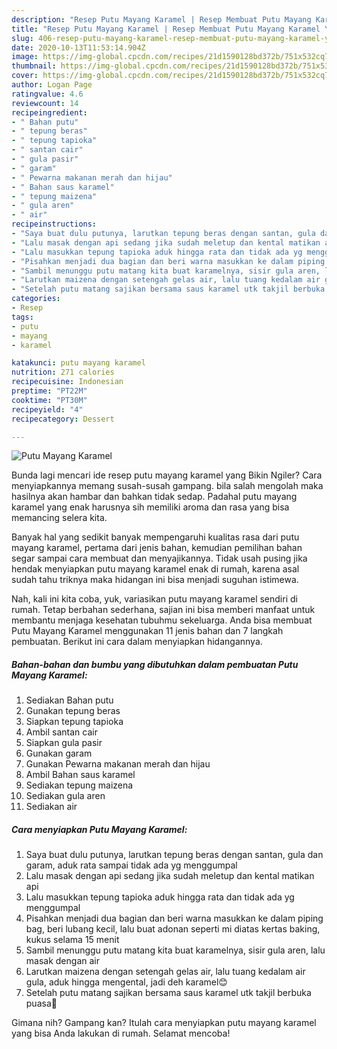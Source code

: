```yaml
---
description: "Resep Putu Mayang Karamel | Resep Membuat Putu Mayang Karamel Yang Enak dan Simpel"
title: "Resep Putu Mayang Karamel | Resep Membuat Putu Mayang Karamel Yang Enak dan Simpel"
slug: 406-resep-putu-mayang-karamel-resep-membuat-putu-mayang-karamel-yang-enak-dan-simpel
date: 2020-10-13T11:53:14.904Z
image: https://img-global.cpcdn.com/recipes/21d1590128bd372b/751x532cq70/putu-mayang-karamel-foto-resep-utama.jpg
thumbnail: https://img-global.cpcdn.com/recipes/21d1590128bd372b/751x532cq70/putu-mayang-karamel-foto-resep-utama.jpg
cover: https://img-global.cpcdn.com/recipes/21d1590128bd372b/751x532cq70/putu-mayang-karamel-foto-resep-utama.jpg
author: Logan Page
ratingvalue: 4.6
reviewcount: 14
recipeingredient:
- " Bahan putu"
- " tepung beras"
- " tepung tapioka"
- " santan cair"
- " gula pasir"
- " garam"
- " Pewarna makanan merah dan hijau"
- " Bahan saus karamel"
- " tepung maizena"
- " gula aren"
- " air"
recipeinstructions:
- "Saya buat dulu putunya, larutkan tepung beras dengan santan, gula dan garam, aduk rata sampai tidak ada yg menggumpal"
- "Lalu masak dengan api sedang jika sudah meletup dan kental matikan api"
- "Lalu masukkan tepung tapioka aduk hingga rata dan tidak ada yg menggumpal"
- "Pisahkan menjadi dua bagian dan beri warna masukkan ke dalam piping bag, beri lubang kecil, lalu buat adonan seperti mi diatas kertas baking, kukus selama 15 menit"
- "Sambil menunggu putu matang kita buat karamelnya, sisir gula aren, lalu masak dengan air"
- "Larutkan maizena dengan setengah gelas air, lalu tuang kedalam air gula, aduk hingga mengental, jadi deh karamel😊"
- "Setelah putu matang sajikan bersama saus karamel utk takjil berbuka puasa🤗"
categories:
- Resep
tags:
- putu
- mayang
- karamel

katakunci: putu mayang karamel 
nutrition: 271 calories
recipecuisine: Indonesian
preptime: "PT22M"
cooktime: "PT30M"
recipeyield: "4"
recipecategory: Dessert

---
```



![Putu Mayang Karamel](https://img-global.cpcdn.com/recipes/21d1590128bd372b/751x532cq70/putu-mayang-karamel-foto-resep-utama.jpg)

Bunda lagi mencari ide resep putu mayang karamel yang Bikin Ngiler? Cara menyiapkannya memang susah-susah gampang. bila salah mengolah maka hasilnya akan hambar dan bahkan tidak sedap. Padahal putu mayang karamel yang enak harusnya sih memiliki aroma dan rasa yang bisa memancing selera kita.



Banyak hal yang sedikit banyak mempengaruhi kualitas rasa dari putu mayang karamel, pertama dari jenis bahan, kemudian pemilihan bahan segar sampai cara membuat dan menyajikannya. Tidak usah pusing jika hendak menyiapkan putu mayang karamel enak di rumah, karena asal sudah tahu triknya maka hidangan ini bisa menjadi suguhan istimewa.


Nah, kali ini kita coba, yuk, variasikan putu mayang karamel sendiri di rumah. Tetap berbahan sederhana, sajian ini bisa memberi manfaat untuk membantu menjaga kesehatan tubuhmu sekeluarga. Anda bisa membuat Putu Mayang Karamel menggunakan 11 jenis bahan dan 7 langkah pembuatan. Berikut ini cara dalam menyiapkan hidangannya.

<!--inarticleads1-->

##### Bahan-bahan dan bumbu yang dibutuhkan dalam pembuatan Putu Mayang Karamel:

1. Sediakan  Bahan putu
1. Gunakan  tepung beras
1. Siapkan  tepung tapioka
1. Ambil  santan cair
1. Siapkan  gula pasir
1. Gunakan  garam
1. Gunakan  Pewarna makanan merah dan hijau
1. Ambil  Bahan saus karamel
1. Sediakan  tepung maizena
1. Sediakan  gula aren
1. Sediakan  air




<!--inarticleads2-->

##### Cara menyiapkan Putu Mayang Karamel:

1. Saya buat dulu putunya, larutkan tepung beras dengan santan, gula dan garam, aduk rata sampai tidak ada yg menggumpal
1. Lalu masak dengan api sedang jika sudah meletup dan kental matikan api
1. Lalu masukkan tepung tapioka aduk hingga rata dan tidak ada yg menggumpal
1. Pisahkan menjadi dua bagian dan beri warna masukkan ke dalam piping bag, beri lubang kecil, lalu buat adonan seperti mi diatas kertas baking, kukus selama 15 menit
1. Sambil menunggu putu matang kita buat karamelnya, sisir gula aren, lalu masak dengan air
1. Larutkan maizena dengan setengah gelas air, lalu tuang kedalam air gula, aduk hingga mengental, jadi deh karamel😊
1. Setelah putu matang sajikan bersama saus karamel utk takjil berbuka puasa🤗




Gimana nih? Gampang kan? Itulah cara menyiapkan putu mayang karamel yang bisa Anda lakukan di rumah. Selamat mencoba!
